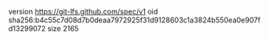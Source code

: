 version https://git-lfs.github.com/spec/v1
oid sha256:b4c55c7d08d7b0deaa7972925f31d9128603c1a3824b550ea0e907fd13299072
size 2165
